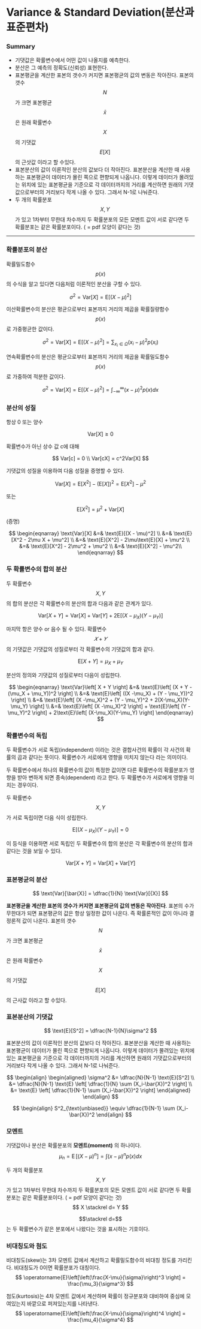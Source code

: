 <script> MathJax.Hub.Queue(["Typeset",MathJax.Hub]); </script>

# Variance & Standard Deviation(분산과 표준편차)

### Summary

- 기댓값은 확률변수에서 어떤 값이 나올지를 예측한다.
- 분산은 그 예측의 정확도(신뢰성) 표현한다.
- 표본평균을 계산한 표본의 갯수가 커지면 표본평균의 값의 변동은 작아진다. 표본의 갯수 $$N$$ 가 크면 표본평균 $$\bar x$$ 은 원래 확률변수 $$X$$ 의 기댓값 $$E[X]$$ 의 근삿값 이라고 할 수있다.
- 표본분산의 값이 이론적인 분산의 값보다 더 작아진다. 표본분산을 계산한 때 사용하는 표본평균이 데이터가 몰린 쪽으로 편향되게 나옵니다. 이렇게 데이터가 몰려있는 위치에 있는 표본평균을 기준으로 각 데이터까지의 거리를 계산하면 원래의 기댓값으로부터의 거리보다 작게 나올 수 있다. 그래서 N-1로 나눠준다. 
- 두 개의 확률분포 $$X, Y$$ 가 있고 1차부터 무한대 차수까지 두 확률분포의 모든 모멘트 값이 서로 같다면 두 확률분포는 같은 확률분포이다.  ( = pdf 모양이 같다는 것)

_______________

### 확률분포의 분산

확률밀도함수 $$p(x)$$ 의 수식을 알고 있다면 다음처럼 이론적인 분산을 구할 수 있다.

$$
\sigma^2 = \text{Var}[X] = \text{E}[(X - \mu)^2]
$$

이산확률변수의 분산은 평균으로부터 표본까지 거리의 제곱을 확률질량함수 $$p(x)$$ 로 가중평균한 값이다.

$$
\sigma^2 = \text{Var}[X] = \text{E}[(X - \mu)^2] =  \sum_{x_i \in \Omega} (x_i - \mu)^2 p(x_i)
$$

연속확률변수의 분산은 평균으로부터 표본까지 거리의 제곱을 확률밀도함수 $$p(x)$$ 로 가중하여 적분한 값이다.

$$
\sigma^2 = \text{Var}[X] = \text{E}[(X - \mu)^2] = \int_{-\infty}^{\infty} (x - \mu)^2 p(x)dx
$$

### 분산의 성질

항상 0 또는 양수 

$$
\text{Var}[X] \geq 0
$$

확률변수가 아닌 상수 값 c에 대해 

$$
Var[c] = 0 \\
Var[cX] = c^2Var[X]
$$

기댓값의 성질을 이용하여 다음 성질을 증명할 수 있다.

$$
\text{Var}[X] = \text{E}[X^2] - (\text{E}[X])^2  = \text{E}[X^2] - \mu^2
$$

또는

$$
\text{E}[X^2] = \mu^2 + \text{Var}[X]
$$

(증명)

$$
\begin{eqnarray}
\text{Var}[X] 
&=& \text{E}[(X - \mu)^2] \\
&=& \text{E}[X^2 - 2\mu X + \mu^2] \\
&=& \text{E}[X^2] - 2\mu\text{E}[X] + \mu^2 \\
&=& \text{E}[X^2] - 2\mu^2 + \mu^2 \\
&=& \text{E}[X^2] - \mu^2\\
\end{eqnarray}
$$

### 두 확률변수의 합의 분산

두 확률변수 $$X, Y$$ 의 합의 분산은 각 확률변수의 분산의 합과 다음과 같은 관계가 있다.

$$
\text{Var}\left[ X + Y \right] =
\text{Var}\left[ X \right] + \text{Var}\left[ Y \right]+ 2\text{E}\left[ (X-\mu_X)(Y-\mu_Y) \right]
$$

마지막 항은 양수 or 음수 될 수 있다. 확률변수 $$𝑋+𝑌$$의 기댓값은 기댓값의 성질로부터 각 확률변수의 기댓값의 합과 같다.

$$
\text{E}[X + Y] = \mu_X + \mu_Y
$$

분산의 정의와 기댓값의 성질로부터 다음이 성립한다.

$$
\begin{eqnarray}
\text{Var}\left[ X + Y \right] 
&=& \text{E}\left[ (X + Y - (\mu_X + \mu_Y))^2 \right] \\
&=& \text{E}\left[ ((X -\mu_X) + (Y - \mu_Y))^2 \right] \\
&=& \text{E}\left[ (X -\mu_X)^2 + (Y - \mu_Y)^2 + 2(X-\mu_X)(Y-\mu_Y) \right] \\
&=& \text{E}\left[ (X -\mu_X)^2 \right] + \text{E}\left[ (Y - \mu_Y)^2 \right] + 2\text{E}\left[ (X-\mu_X)(Y-\mu_Y) \right] 
\end{eqnarray}
$$

### 확률변수의 독립

두 확률변수가 서로 독립(independent) 이라는 것은 결합사건의 확률이 각 사건의 확률의 곱과 같다는 뜻이다. 확률변수가 서로에게 영향을 미치지 않는다 라는 의미이다. 

두 확률변수에서 하나의 확률변수의 값이 특정한 값이면 다른 확률변수의 확률분포가 영향을 받아 변하게 되면 종속(dependent) 라고 한다. 두 확률변수가 서로에게 영향을 미치는 경우이다.

두 확률변수 $$X, Y$$ 가 서로 독립이면 다음 식이 성립한다.

$$
\text{E}\left[ (X-\mu_X)(Y-\mu_Y) \right] = 0
$$

이 등식을 이용하면 서로 독립인 두 확률변수의 합의 분산은 각 확률변수의 분산의 합과 같다는 것을 보일 수 있다.

$$
\text{Var}\left[ X + Y \right] =  \text{Var}\left[ X \right] + \text{Var}\left[ Y \right]
$$

### 표본평균의 분산

$$
\text{Var}[\bar{X}] = \dfrac{1}{N} \text{Var}[{X}]
$$

**표본평균을 계산한 표본의 갯수가 커지면 표본평균의 값의 변동은 작아진다**. 표본의 수가 무한대가 되면 표본평균의 값은 항상 일정한 값이 나온다. 즉 확률론적인 값이 아니라 결정론적 값이 나온다. 표본의 갯수 $$N$$ 가 크면 표본평균 $$\bar x$$ 은 원래 확률변수 $$X$$ 의 기댓값 $$E[X]$$ 의 근사값 이라고 할 수있다.

### 표본분산의 기댓값

$$
\text{E}[S^2] = \dfrac{N-1}{N}\sigma^2
$$

표본분산의 값이 이론적인 분산의 값보다 더 작아진다. 표본분산을 계산한 때 사용하는 표본평균이 데이터가 몰린 쪽으로 편향되게 나옵니다. 이렇게 데이터가 몰려있는 위치에 있는 표본평균을 기준으로 각 데이터까지의 거리를 계산하면 원래의 기댓값으로부터의 거리보다 작게 나올 수 있다. 그래서 N-1로 나눠준다. 

$$
\begin{align}
\begin{aligned}
\sigma^2 
&= \dfrac{N}{N-1} \text{E}[S^2] \\
&= \dfrac{N}{N-1} \text{E} \left[ \dfrac{1}{N} \sum (X_i-\bar{X})^2 \right] \\
&= \text{E} \left[ \dfrac{1}{N-1} \sum (X_i-\bar{X})^2 \right]
\end{aligned}
\end{align}
$$

$$
\begin{align}
S^2_{\text{unbiased}} \equiv \dfrac{1}{N-1} \sum (X_i-\bar{X})^2
\end{align}
$$

###  모멘트

기댓값이나 분산은 확률분포의 **모멘트(moment)** 의 하나이다.
$$
\mu_n = \operatorname{E}[(X-\mu)^n] = \int (x - \mu)^n p(x)dx
$$

두 개의 확률분포 $$X, Y$$ 가 있고 1차부터 무한대 차수까지 두 확률분포의 모든 모멘트 값이 서로 같다면 두 확률분포는 같은 확률분포이다.  ( = pdf 모양이 같다는 것)
$$
X \stackrel d= Y
$$

$$\stackrel d=$$ 는 두 확률변수가 같은 분포에서 나왔다는 것을 표시하는 기호이다.

### 비대칭도와 첨도

비대칭도(skew)는 3차 모멘트 값에서 계산하고 확률밀도함수의 비대칭 정도를 가리킨다. 비대칭도가 0이면 확률분포가 대칭이다.
$$
\operatorname{E}\left[\left(\frac{X-\mu}{\sigma}\right)^3 \right] = \frac{\mu_3}{\sigma^3}
$$

첨도(kurtosis)는 4차 모멘트 값에서 계산하며 확률이 정규분포와 대비하여 중심에 모여있는지 바깥으로 퍼져있는지를 나타낸다.
$$
\operatorname{E}\left[\left(\frac{X-\mu}{\sigma}\right)^4 \right] = \frac{\mu_4}{\sigma^4}
$$

